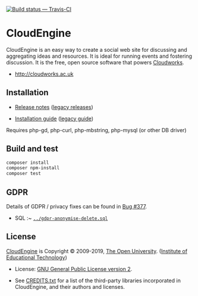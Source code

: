 [![Build status — Travis-CI][travis-icon]][travis]


CloudEngine
===========

CloudEngine is an easy way to create a social web site for discussing
and aggregating ideas and resources. It is ideal for running events
and fostering discussion. It is the free, open source software
that powers [Cloudworks][].

* <http://cloudworks.ac.uk>

## Installation

* [Release notes][releases] ([legacy releases][release-old])

* [Installation guide][install] ([legacy guide][wiki-old])

Requires php-gd, php-curl, php-mbstring, php-mysql (or other DB driver)

## Build and test

```sh
composer install
composer npm-install
composer test
```

## GDPR

Details of GDPR / privacy fixes can be found in [Bug #377][].

 * SQL :~ [`../gdpr-anonymise-delete.sql`][gdpr-sql]

## License

[CloudEngine][gh] is Copyright © 2009-2019, [The Open University][ou]. ([Institute of Educational Technology][iet])

* License: [GNU General Public License version 2][gpl].

* See [CREDITS.txt][] for a list of the third-party libraries incorporated
  in CloudEngine, and their authors and licenses.


[gh]: https://github.com/IET-OU/cloudengine
[bb]: https://bitbucket.org/cloudengine/cloudengine "Legacy code"
[install]: https://github.com/IET-OU/cloudengine/wiki
[releases]: https://github.com/IET-OU/cloudengine/releases
[wiki-old]: https://bitbucket.org/cloudengine/cloudengine/wiki/Install "Legacy install guide"
[release-old]: https://bitbucket.org/cloudengine/cloudengine/wiki/Releases "Legacy release notes"
[travis]: https://travis-ci.org/IET-OU/cloudengine "Build status — Travis-CI"
[travis-icon]: https://travis-ci.org/IET-OU/cloudengine.svg
[gpl]: https://gnu.org/licenses/gpl-2.0.html
[license.txt]: https://github.com/IET-OU/cloudengine/blob/master/LICENCE.txt
[credits.txt]: https://github.com/IET-OU/cloudengine/blob/master/CREDITS.txt
[cloudworks]: http://cloudworks.ac.uk/
[iet]: https://iet.open.ac.uk/ "Developed by the Institute of Educational Technology"
[ou]: https://www.open.ac.uk/

[Bug #377]: https://github.com/IET-OU/cloudengine/issues/377 "GDPR/data privacy"
[gdpr-sql]: https://github.com/IET-OU/cloudengine/blob/master/system/application/cli/gdpr-anonymize-delete.sql

[End]: //end.
